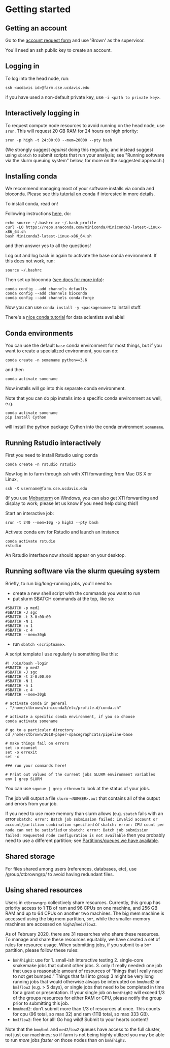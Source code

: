 # Getting started

## Getting an account

Go to the [account request form](https://wiki.cse.ucdavis.edu/cgi-bin/index2.pl
) and use 'Brown' as the supervisor.

You'll need an ssh public key to create an account.

## Logging in

To log into the head node, run:
```
ssh <ucdavis id>@farm.cse.ucdavis.edu
```

if you have used a non-default private key, use `-i <path to private key>`.

## Interactively logging in

To request compute node resources to avoid running on the head node, use `srun`. This will request 20 GB RAM for 24 hours on high priority:
```
srun -p high -t 24:00:00 --mem=20000 --pty bash
```
(We strongly suggest _against_ doing this regularly, and instead suggest using `sbatch` to submit scripts that run your analysis; see "Running software via the slurm queuing system" below, for more on the suggested approach.)

## Installing conda

We recommend managing most of your software installs via conda and bioconda. Please see [this tutorial on conda](https://github.com/ngs-docs/2020-GGG298/tree/master/Week3-conda_for_software_installation) if interested in more details.

To install conda, read on!

Following instructions [here](https://docs.conda.io/en/latest/miniconda.html),
do:

```
echo source ~/.bashrc >> ~/.bash_profile
curl -LO https://repo.anaconda.com/miniconda/Miniconda3-latest-Linux-x86_64.sh
bash Miniconda3-latest-Linux-x86_64.sh
```
and then answer yes to all the questions!

Log out and log back in again to activate the base conda environment. If this does not work, run:

```
source ~/.bashrc
```

Then set up bioconda ([see docs for more info](https://bioconda.github.io/user/install.html#set-up-channels)):

```
conda config --add channels defaults
conda config --add channels bioconda
conda config --add channels conda-forge
```

Now you can use `conda install -y <packagename>` to install stuff.

There's a [nice conda tutorial](https://kaust-vislab.github.io/introduction-to-conda-for-data-scientists/) for data scientists available!

## Conda environments

You can use the default `base` conda environment for most things, but if
you want to create a specialized environment, you can do:

```
conda create -n somename python==3.6
```

and then

```
conda activate somename
```

Now installs will go into this separate conda environment.

Note that you can do pip installs into a specific conda environment as well,
e.g.

```
conda activate somename
pip install Cython
```

will install the python package Cython into the conda environment `somename`.

## Running Rstudio interactively

First you need to install Rstudio using conda
```
conda create -n rstudio rstudio
```

Now log in to farm through ssh with X11 forwarding; from Mac OS X or Linux,
```
ssh -X username@farm.cse.ucdavis.edu
```
(If you use [Mobaxterm](https://mobaxterm.mobatek.net/) on Windows, you can also get X11 forwarding and display
to work; please let us know if you need help doing this!)

Start an interactive job:
```
srun -t 240 --mem=10g -p high2 --pty bash
```

Activate conda env for Rstudio and launch an instance
```
conda activate rstudio
rstudio
```
An Rstudio interface now should appear on your desktop.

## Running software via the slurm queuing system

Briefly, to run big/long-running jobs, you'll need to:

* create a new shell script with the commands you want to run
* put slurm SBATCH commands at the top, like so:

```
#SBATCH -p med2
#SBATCH -J sgc
#SBATCH -t 3-0:00:00
#SBATCH -N 1
#SBATCH -n 1
#SBATCH -c 4
#SBATCH --mem=30gb
```

* run `sbatch <scriptname>`.

A script template I use regularly is something like this:

```
#! /bin/bash -login
#SBATCH -p med2
#SBATCH -J sgc
#SBATCH -t 3-0:00:00
#SBATCH -N 1
#SBATCH -n 1
#SBATCH -c 4
#SBATCH --mem=30gb

# activate conda in general
. "/home/ctbrown/miniconda3/etc/profile.d/conda.sh"

# activate a specific conda environment, if you so choose
conda activate somename

# go to a particular directory
cd /home/ctbrown/2018-paper-spacegraphcats/pipeline-base

# make things fail on errors
set -o nounset
set -o errexit
set -x

### run your commands here!

# Print out values of the current jobs SLURM environment variables
env | grep SLURM
```

You can use `squeue | grep ctbrown` to look at the status of your jobs.

The job will output a file `slurm-<NUMBER>.out` that contains all of the
output and errors from your job.

If you need to use more memory than slurm allows (e.g. `sbatch` fails
with an error `sbatch: error: Batch job submission failed: Invalid
account or account/partition combination specified` or `sbatch: error:
CPU count per node can not be satisfied` or `sbatch: error: Batch job
submission failed: Requested node configuration is not available` then
you probably need to use a different partition; see
[Partitions/queues we have available](partitions.md).

## Shared storage
For files shared among users (references, databases, etc), use /group/ctbrowngrp/ to avoid having redundant files.

## Using shared resources

Users in `ctbrowngrp` collectively share resources. 
Currently, this group has priority access to 1 TB of ram and 96 CPUs on
one machine, and 256 GB RAM and up to 64 CPUs on another two machines.
The big mem machine is accessed using the big mem partition, `bm*`,
while the smaller-memory machines are accessed on `high2`/`med2`/`low2`.

As of February 2020, there are 31 researches who share these resources.
To manage and share these resources equitably, we have created a set of rules for resource usage. 
When submitting jobs, if you submit to a `bm*` partition, please follow these rules:

+ `bmh`/`high2`: use for 1. small-ish interactive testing 2. single-core snakemake jobs that submit other jobs. 3. only if really needed: one job that uses a reasonable amount of resources of “things that I really need to not get bumped.” Things that fall into group 3 might be very long running jobs that would otherwise always be interupted on `bmm`/`med2` or `bml`/`low2` (e.g. > 5 days), or single jobs that need to be completed in time for a grant or presentation. If your single job on `bmh`/`high2` will exceed 1/3 of the groups resources for either RAM or CPU, please notify the group prior to submitting this job. 
+ `bmm`/`med2`: don’t submit more than 1/3 of resources at once. This counts for cpu (96 total, so max 32) and ram (1TB total, so max 333 GB).
+ `bml`/`low2`: free for all! Go hog wild! Submit to your hearts content!

Note that the `bmm`/`bml` and `med2`/`low2` queues have access to the full cluster, not just our machines; so if farm is not being highly utilized you may be able to run *more* jobs _faster_ on those nodes than on `bmh`/`high2`.
